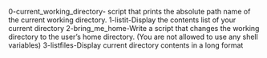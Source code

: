 0-current_working_directory- script that prints the absolute path name of the current working directory.
1-listit-Display the contents list of your current directory
2-bring_me_home-Write a script that changes the working directory to the user’s home directory. (You are not allowed to use any shell variables)
3-listfiles-Display current directory contents in a long format
